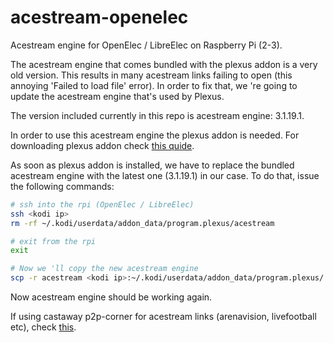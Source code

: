 # acestream-openelec
Acestream engine for OpenElec / LibreElec on Raspberry Pi (2-3). 

The acestream engine that comes bundled with the plexus addon is a very old version. This results in many acestream links failing to open (this annoying 'Failed to load file' error).
In order to fix that, we 're going to update the acestream engine that's used by Plexus.

The version included currently in this repo is acestream engine: 3.1.19.1.

In order to use this acestream engine the plexus addon is needed. For downloading plexus addon check [this quide](https://seo-michael.co.uk/tutorial-how-to-install-plexus-program-add-on-kodi/).

As soon as plexus addon is installed, we have to replace the bundled acestream engine with the latest one (3.1.19.1) in our case. To do that, issue the following commands:

```bash
# ssh into the rpi (OpenElec / LibreElec)
ssh <kodi ip>
rm -rf ~/.kodi/userdata/addon_data/program.plexus/acestream

# exit from the rpi
exit

# Now we 'll copy the new acestream engine
scp -r acestream <kodi ip>:~/.kodi/userdata/addon_data/program.plexus/
```

Now acestream engine should be working again.

If using castaway p2p-corner for acestream links (arenavision, livefootball etc), check [this](https://github.com/sestus/castaway-p2p-corner).
